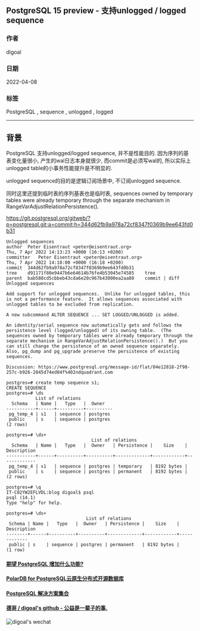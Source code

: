 ## PostgreSQL 15 preview - 支持unlogged / logged sequence     
                                            
### 作者                                                    
digoal                                                    
                                                    
### 日期                                                    
2022-04-08                                                   
                                                    
### 标签                                                    
PostgreSQL , sequence , unlogged , logged          
                                                    
----                                                    
                                                    
## 背景         
PostgreSQL 支持unlogged/logged sequence, 并不是性能目的. 因为序列的基表变化量很小, 产生的wal日志本身就很少, 而commit是必须写wal的, 所以实际上unlogged table的小事务性能提升是不明显的.    
    
unlogged sequence的目的是逻辑订阅场景中, 不订阅unlogged sequence.     
    
同时这里还提到临时表的序列基表也是临时表, sequences owned by temporary tables were already temporary through the separate mechanism in RangeVarAdjustRelationPersistence().     
    
https://git.postgresql.org/gitweb/?p=postgresql.git;a=commit;h=344d62fb9a978a72cf8347f0369b9ee643fd0b31          
    
```    
Unlogged sequences    
author	Peter Eisentraut <peter@eisentraut.org>	    
Thu, 7 Apr 2022 14:13:23 +0000 (16:13 +0200)    
committer	Peter Eisentraut <peter@eisentraut.org>	    
Thu, 7 Apr 2022 14:18:00 +0000 (16:18 +0200)    
commit	344d62fb9a978a72cf8347f0369b9ee643fd0b31    
tree	d91171f80e9447b6e64614b76fe4b53045e74585	tree    
parent	bab588cd5cbbeb43cda6e20c967b43000ea2aa80	commit | diff    
Unlogged sequences    
    
Add support for unlogged sequences.  Unlike for unlogged tables, this    
is not a performance feature.  It allows sequences associated with    
unlogged tables to be excluded from replication.    
    
A new subcommand ALTER SEQUENCE ... SET LOGGED/UNLOGGED is added.    
    
An identity/serial sequence now automatically gets and follows the    
persistence level (logged/unlogged) of its owning table.  (The    
sequences owned by temporary tables were already temporary through the    
separate mechanism in RangeVarAdjustRelationPersistence().)  But you    
can still change the persistence of an owned sequence separately.    
Also, pg_dump and pg_upgrade preserve the persistence of existing    
sequences.    
    
Discussion: https://www.postgresql.org/message-id/flat/04e12818-2f98-257c-b926-2845d74ed04f%402ndquadrant.com    
```    
  
```  
postgres=# create temp sequence s1;                                                                                                                                                                       CREATE SEQUENCE  
postgres=# \ds  
           List of relations  
  Schema   | Name |   Type   |  Owner     
-----------+------+----------+----------  
 pg_temp_4 | s1   | sequence | postgres  
 public    | s    | sequence | postgres  
(2 rows)  
  
postgres=# \ds+  
                                List of relations  
  Schema   | Name |   Type   |  Owner   | Persistence |    Size    | Description   
-----------+------+----------+----------+-------------+------------+-------------  
 pg_temp_4 | s1   | sequence | postgres | temporary   | 8192 bytes |   
 public    | s    | sequence | postgres | permanent   | 8192 bytes |   
(2 rows)  
  
postgres=# \q  
IT-C02YW2EFLVDL:blog digoal$ psql  
psql (14.1)  
Type "help" for help.  
  
postgres=# \ds+  
                              List of relations  
 Schema | Name |   Type   |  Owner   | Persistence |    Size    | Description   
--------+------+----------+----------+-------------+------------+-------------  
 public | s    | sequence | postgres | permanent   | 8192 bytes |   
(1 row)  
```  
        
  
#### [期望 PostgreSQL 增加什么功能?](https://github.com/digoal/blog/issues/76 "269ac3d1c492e938c0191101c7238216")
  
  
#### [PolarDB for PostgreSQL云原生分布式开源数据库](https://github.com/ApsaraDB/PolarDB-for-PostgreSQL "57258f76c37864c6e6d23383d05714ea")
  
  
#### [PostgreSQL 解决方案集合](https://yq.aliyun.com/topic/118 "40cff096e9ed7122c512b35d8561d9c8")
  
  
#### [德哥 / digoal's github - 公益是一辈子的事.](https://github.com/digoal/blog/blob/master/README.md "22709685feb7cab07d30f30387f0a9ae")
  
  
![digoal's wechat](../pic/digoal_weixin.jpg "f7ad92eeba24523fd47a6e1a0e691b59")
  
